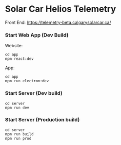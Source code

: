 # Solar Car Helios Telemetry

Front End: https://telemetry-beta.calgarysolarcar.ca/

### Start Web App (Dev Build)

Website:

```
cd app
npm react:dev
```

App:

```
cd app
npm run electron:dev
```

### Start Server (Dev build)

```
cd server
npm run dev
```

### Start Server (Production build)

```
cd server
npm run build
npm run prod
```
